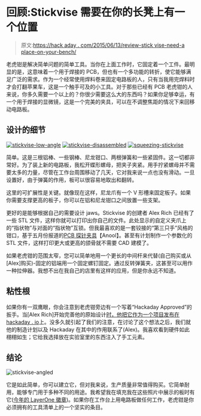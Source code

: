 # 回顾:Stickvise 需要在你的长凳上有一个位置

> 原文:[https://hack aday . com/2015/06/13/review-stick vise-need-a place-on-your-bench/](https://hackaday.com/2015/06/13/review-stickvise-needs-a-place-on-your-bench/)

老虎钳是解决简单问题的简单工具。当你在上面工作时，它固定着一个工件。最明显的是，这意味着一个用于焊接的 PCB，但也有一个多功能的转折，使它能够满足广泛的需求。作为一个经常使用焊料卷来固定电路板的人，只有当我用完焊料时才会打翻苹果车，这是一个触手可及的小工具。对于那些已经有 PCB 老虎钳的人来说，你多久需要一个以上的？你很少需要这么大的东西吗？如果你足够幸运，有一个用于焊接的显微镜，这是一个完美的夹具，可以在不调整焦距的情况下来回移动电路板。

## 设计的细节

 [![stickvise-low-angle](../Images/f48be3081b4b6e51495998a7338fd40c.png "stickvise-low-angle")](https://hackaday.com/2015/06/13/review-stickvise-needs-a-place-on-your-bench/stickvise-low-angle/)  [![stickvise-disassembled](../Images/5ed1ea8a2495c57999e4a85c38f6d41e.png "stickvise-disassembled")](https://hackaday.com/2015/06/13/review-stickvise-needs-a-place-on-your-bench/stickvise-disassembled/)  [![squeezing-stickvise](../Images/561b981cdb2317c5b95875f777aaf815.png "squeezing-stickvise")](https://hackaday.com/2015/06/13/review-stickvise-needs-a-place-on-your-bench/squeezing-stickvise/) 

简单。这是三根铝棒、一些钢棒、尼龙钳口、两根弹簧和一些紧固件。这一切都非常好。为了装上新的电路板，我松开蝶形螺母，把夹子夹紧。用手拧紧螺母并不需要太多的力量，尽管在工作台周围移动了几天，它对我来说一点也没有滑动。一旦设置好，由于弹簧的作用，板可以很容易地取出和翻转。

这里的可扩展性是关键。就像现在这样，尼龙爪有一个 V 形槽来固定板子。如果你需要支撑更高的板子，你可以在铝和尼龙钳口之间放置一些支架。

更好的是能够根据自己的需要设计 jaws。Stickvise 的创建者 Alex Rich 已经有了一些 STL 文件，这样你就可以打印出你自己的文件。此处显示的自定义夹爪上的“指状物”与对面的“指状物”互锁。但我最喜欢的是一套铰接的“第三只手”风格的钳口，基于五月份报道的[PCB 探针夹具](http://hackaday.com/2015/05/09/printed-tentacles-for-pcb-probing/)【Anool】。甚至有计划制作一个参数化的 STL 文件，这样打印更大或更高的颌骨就不需要 CAD 建模了。

如果老虎钳的范围太窄，您可以简单地用一个更长的中间杆来代替(自己购买或从[Alex]购买)-固定的铝端用一个固定螺钉固定。通过反转弹簧夹，这甚至可以用作一种拉伸器。我想不出在我自己的店里有这样的应用，但是你永远不知道。

## 粘性根

如果你有一双鹰眼，你会注意到老虎钳旁边有一个写着“Hackaday Approved”的扳手。当[Alex Rich]开始完善他的原始设计[时，他把它作为一个项目发布在 hackaday . io](https://hackaday.io/project/3287-stickvise-low-profile-soldering-vise)上。没多久就引起了我们的注意，在讨论了这个想法之后，我们就他的制造计划以及 Hackaday 在其中的作用联系了(Alex)。我喜欢看到硬件如此栩栩如生；它给我选择放在实验室里的东西注入了手工元素。

## 结论

![stickvise-angled](../Images/d1d7f5280d7b646b9d0975a50c48f2dd.png)

它是如此简单，你可以建立它，但对我来说，生产质量非常值得购买。它简单耐用，能够专门用于多种不同的用途。我希望我在填充我在这些照片中展示的板时有它([今年的 LayerOne 徽章](https://hackaday.io/project/4207-layerone-2015-badge))。如果你在工作台上用电路板做任何工作，老虎钳是你必须拥有的工具清单上的一个坚实的条目。